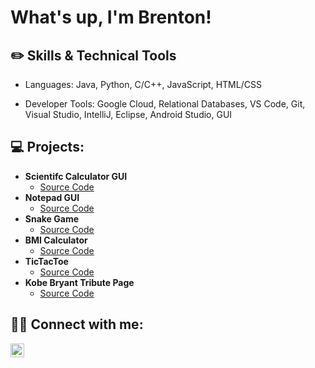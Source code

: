<h1>What's up, I'm Brenton!
<h2>✏️ Skills & Technical Tools</h2>

  - Languages: Java, Python, C/C++, JavaScript, HTML/CSS

  - Developer Tools: Google Cloud, Relational Databases, VS Code, Git, Visual Studio, IntelliJ, Eclipse, Android Studio, GUI
  <h2>💻 Projects:</h2>

- <b>Scientifc Calculator GUI</b>
  - [Source Code](https://github.com/BrentonGibson/ScientificCalculatorGUI/blob/master/ScientificCalculatorGUI/src/Calculator.java)
- <b>Notepad GUI</b>
  - [Source Code](https://github.com/BrentonGibson/NotepadGUI/blob/main/Notepad.py)
- <b>Snake Game</b>
  - [Source Code](https://github.com/BrentonGibson/SnakeGame/blob/main/SnakeGame.Py)
- <b>BMI Calculator</b>
  - [Source Code](https://github.com/BrentonGibson/BMICalculator/blob/main/BMICalculator.py)
- <b>TicTacToe</b>
  - [Source Code](https://github.com/BrentonGibson/TicTacToe/blob/master/TicTacToe/src/TicTacToe.java)
- <b>Kobe Bryant Tribute Page</b>
  - [Source Code](https://github.com/BrentonGibson/KobeBryantTributePage/blob/main/index.html)





<h2> 🤳🏽 Connect with me:</h2>

[<img align="left" alt="JoshMadakor | LinkedIn" width="22px" src="https://cdn.jsdelivr.net/npm/simple-icons@v3/icons/linkedin.svg" />][linkedin]

[linkedin]: https://linkedin.com/in/brentongibsonjr
